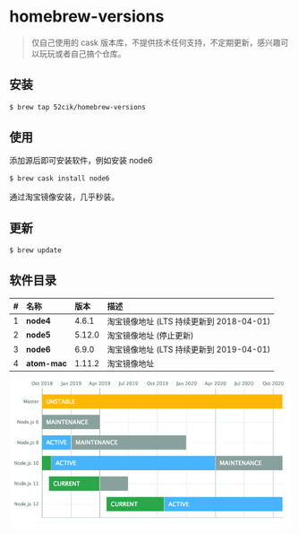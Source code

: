 # homebrew-versions

> 仅自己使用的 cask 版本库，不提供技术任何支持，不定期更新，感兴趣可以玩玩或者自己搞个仓库。


## 安装

``` sh
$ brew tap 52cik/homebrew-versions
```


## 使用

添加源后即可安装软件，例如安装 node6

``` sh
$ brew cask install node6
```

通过淘宝镜像安装，几乎秒装。


## 更新

``` sh
$ brew update
```


## 软件目录

\# | 名称 | 版本 | 描述
:-- | :-- | :-- | :--
1 | **node4** | 4.6.1  | 淘宝镜像地址 (LTS 持续更新到 2018-04-01)
2 | **node5** | 5.12.0 | 淘宝镜像地址 (停止更新)
3 | **node6** | 6.9.0  | 淘宝镜像地址 (LTS 持续更新到 2019-04-01)
4 | **atom-mac** | 1.11.2  | 淘宝镜像地址



![LTS schedule][LTS]

[LTS]: https://github.com/nodejs/LTS/raw/master/schedule.png

